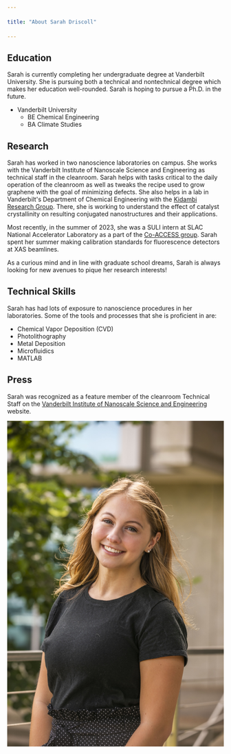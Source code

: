 ```yaml
---

title: "About Sarah Driscoll"

---
```


## Education

Sarah is currently completing her undergraduate degree at Vanderbilt University. She is pursuing both a technical and nontechnical degree which makes her education well-rounded. Sarah is hoping to pursue a Ph.D. in the future.

* Vanderbilt University
  * BE Chemical Engineering
  * BA Climate Studies

## Research

Sarah has worked in two nanoscience laboratories on campus. She works with the Vanderbilt Institute of Nanoscale Science and Engineering as technical staff in the cleanroom. Sarah helps with tasks critical to the daily operation of the cleanroom as well as tweaks the recipe used to grow graphene with the goal of minimizing defects. She also helps in a lab in Vanderbilt's Department of Chemical Engineering with the [Kidambi Research Group](https://pirankidambi.wixsite.com/kidambiresearchgroup). There, she is working to understand the effect of catalyst crystallinity on resulting conjugated nanostructures and their applications.

Most recently, in the summer of 2023, she was a SULI intern at SLAC National Accelerator Laboratory as a part of the [Co-ACCESS group](https://web.slac.stanford.edu/coaccess). Sarah spent her summer making calibration standards for fluorescence detectors at XAS beamlines. 

As a curious mind and in line with graduate school dreams, Sarah is always looking for new avenues to pique her research interests!

## Technical Skills

Sarah has had lots of exposure to nanoscience procedures in her laboratories. Some of the tools and processes that she is proficient in are:

* Chemical Vapor Deposition (CVD)
* Photolithography 
* Metal Deposition
* Microfluidics
* MATLAB

## Press 

Sarah was recognized as a feature member of the cleanroom Technical Staff on the [Vanderbilt Institute of Nanoscale Science and Engineering](https://www.vanderbilt.edu/vinse/personnel/bio/sarah+driscoll) website.

![Image of Sarah Driscoll](/assets/img/VINSE_headshot1.jpg)
